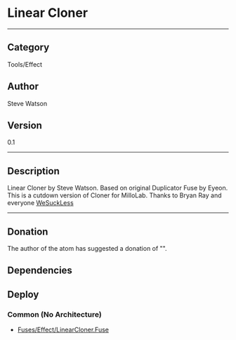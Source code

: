 # Linear Cloner
___

## Category
Tools/Effect

## Author
Steve Watson

## Version
0.1

___

## Description
<p>Linear Cloner by Steve Watson. Based on original Duplicator Fuse by Eyeon. This is a cutdown version of Cloner for MilloLab. Thanks to Bryan Ray and everyone <a href="https://www.steakunderwater.com/wesuckless/index.php">WeSuckLess</a></p>

___

## Donation
The author of the atom has suggested a donation of "".  
## Dependencies

## Deploy

### Common (No Architecture)

<ul>
<li><a href="https://gitlab.com/WeSuckLess/Reactor/-/blob/master/Atoms/com.SteveWatson.LinearCloner/Fuses/Effect/LinearCloner.Fuse?ref_type=heads">Fuses/Effect/LinearCloner.Fuse</a></li>
</ul>
